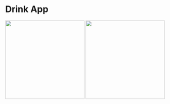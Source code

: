# Drink App

<img src="drink/assets/images/screen1.png" width="250"> <img src="netflix/assets/images/screen2.png" width="250">
